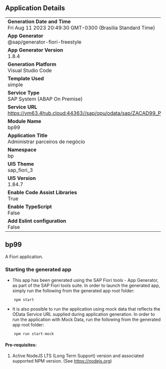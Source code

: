 ## Application Details
|               |
| ------------- |
|**Generation Date and Time**<br>Fri Aug 11 2023 20:49:30 GMT-0300 (Brasilia Standard Time)|
|**App Generator**<br>@sap/generator-fiori-freestyle|
|**App Generator Version**<br>1.8.4|
|**Generation Platform**<br>Visual Studio Code|
|**Template Used**<br>simple|
|**Service Type**<br>SAP System (ABAP On Premise)|
|**Service URL**<br>https://vm63.4hub.cloud:44363//sap/opu/odata/sap/ZACAD99_PARCEIROS_SRV
|**Module Name**<br>bp99|
|**Application Title**<br>Administrar parceiros de negócio|
|**Namespace**<br>bp|
|**UI5 Theme**<br>sap_fiori_3|
|**UI5 Version**<br>1.84.7|
|**Enable Code Assist Libraries**<br>True|
|**Enable TypeScript**<br>False|
|**Add Eslint configuration**<br>False|

## bp99

A Fiori application.

### Starting the generated app

-   This app has been generated using the SAP Fiori tools - App Generator, as part of the SAP Fiori tools suite.  In order to launch the generated app, simply run the following from the generated app root folder:

```
    npm start
```

- It is also possible to run the application using mock data that reflects the OData Service URL supplied during application generation.  In order to run the application with Mock Data, run the following from the generated app root folder:

```
    npm run start-mock
```

#### Pre-requisites:

1. Active NodeJS LTS (Long Term Support) version and associated supported NPM version.  (See https://nodejs.org)


